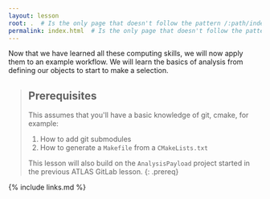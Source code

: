 ```yaml
---
layout: lesson
root: .  # Is the only page that doesn't follow the pattern /:path/index.html
permalink: index.html  # Is the only page that doesn't follow the pattern /:path/index.html
---
```

Now that we have learned all these computing skills, we will now apply them to an example workflow. We will learn the basics of analysis from defining our objects to start to make a selection.


> ## Prerequisites
>
> This assumes that you'll have a basic knowledge of git, cmake, for example:
>
> 1. How to add git submodules
> 2. How to generate a `Makefile` from a `CMakeLists.txt`
>
> This lesson will also build on the `AnalysisPayload` project started in the previous ATLAS GitLab lesson.
{: .prereq}

{% include links.md %}
